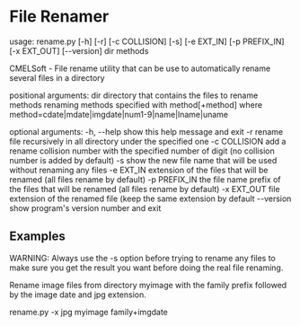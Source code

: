 File Renamer
============

usage: rename.py [-h] [-r] [-c COLLISION] [-s] [-e EXT_IN] [-p PREFIX_IN] [-x EXT_OUT] [--version] dir methods

CMELSoft - File rename utility that can be use to automatically rename several files in a directory

positional arguments:
  dir           directory that contains the files to rename
  methods       renaming methods specified with method[+method] where
                method=cdate|mdate|imgdate|num1-9|name|lname|uname

optional arguments:
  -h, --help    show this help message and exit
  -r            rename file recursively in all directory under the specified one
  -c COLLISION  add a rename collision number with the specified number of digit (no collision number is added by
                default)
  -s            show the new file name that will be used without renaming any files
  -e EXT_IN     extension of the files that will be renamed (all files rename by default)
  -p PREFIX_IN  the file name prefix of the files that will be renamed (all files rename by default)
  -x EXT_OUT    file extension of the renamed file (keep the same extension by default
  --version     show program's version number and exit
  
## Examples

WARNING: Always use the -s option before trying to rename any files to make sure you get the result you want before doing the real file renaming.

Rename image files from directory myimage with the family prefix followed by the image date and jpg extension.

rename.py -x jpg myimage family+imgdate

